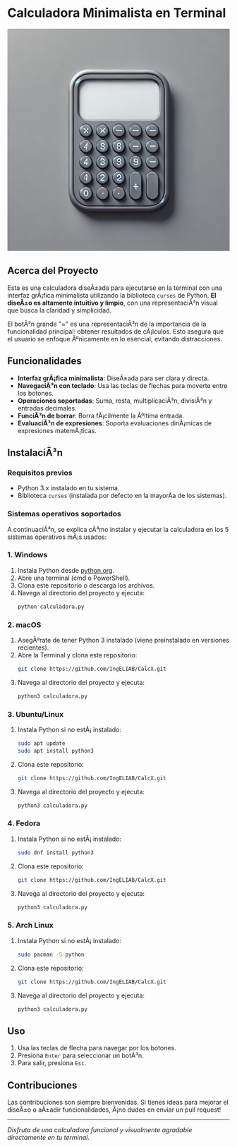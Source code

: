 
# Calculadora Minimalista en Terminal

![Calculadora Minimalista](Calculator.webp)

## Acerca del Proyecto

Esta es una calculadora diseÃ±ada para ejecutarse en la terminal con una interfaz grÃ¡fica minimalista utilizando la biblioteca `curses` de Python. **El diseÃ±o es altamente intuitivo y limpio**, con una representaciÃ³n visual que busca la claridad y simplicidad.

El botÃ³n grande "=" es una representaciÃ³n de la importancia de la funcionalidad principal: obtener resultados de cÃ¡lculos. Esto asegura que el usuario se enfoque Ãºnicamente en lo esencial, evitando distracciones.

## Funcionalidades

- **Interfaz grÃ¡fica minimalista**: DiseÃ±ada para ser clara y directa.
- **NavegaciÃ³n con teclado**: Usa las teclas de flechas para moverte entre los botones.
- **Operaciones soportadas**: Suma, resta, multiplicaciÃ³n, divisiÃ³n y entradas decimales.
- **FunciÃ³n de borrar**: Borra fÃ¡cilmente la Ãºltima entrada.
- **EvaluaciÃ³n de expresiones**: Soporta evaluaciones dinÃ¡micas de expresiones matemÃ¡ticas.

## InstalaciÃ³n

### Requisitos previos

- Python 3.x instalado en tu sistema.
- Biblioteca `curses` (instalada por defecto en la mayorÃ­a de los sistemas).

### Sistemas operativos soportados

A continuaciÃ³n, se explica cÃ³mo instalar y ejecutar la calculadora en los 5 sistemas operativos mÃ¡s usados:

### 1. **Windows**
1. Instala Python desde [python.org](https://www.python.org/downloads/).
2. Abre una terminal (cmd o PowerShell).
3. Clona este repositorio o descarga los archivos.
4. Navega al directorio del proyecto y ejecuta:
   ```bash
   python calculadora.py
   ```

### 2. **macOS**
1. AsegÃºrate de tener Python 3 instalado (viene preinstalado en versiones recientes).
2. Abre la Terminal y clona este repositorio:
   ```bash
   git clone https://github.com/IngELIAB/CalcX.git
   ```
3. Navega al directorio del proyecto y ejecuta:
   ```bash
   python3 calculadora.py
   ```

### 3. **Ubuntu/Linux**
1. Instala Python si no estÃ¡ instalado:
   ```bash
   sudo apt update
   sudo apt install python3
   ```
2. Clona este repositorio:
   ```bash
   git clone https://github.com/IngELIAB/CalcX.git
   ```
3. Navega al directorio del proyecto y ejecuta:
   ```bash
   python3 calculadora.py
   ```

### 4. **Fedora**
1. Instala Python si no estÃ¡ instalado:
   ```bash
   sudo dnf install python3
   ```
2. Clona este repositorio:
   ```bash
   git clone https://github.com/IngELIAB/CalcX.git
   ```
3. Navega al directorio del proyecto y ejecuta:
   ```bash
   python3 calculadora.py
   ```

### 5. **Arch Linux**
1. Instala Python si no estÃ¡ instalado:
   ```bash
   sudo pacman -S python
   ```
2. Clona este repositorio:
   ```bash
   git clone https://github.com/IngELIAB/CalcX.git
   ```
3. Navega al directorio del proyecto y ejecuta:
   ```bash
   python3 calculadora.py
   ```

## Uso

1. Usa las teclas de flecha para navegar por los botones.
2. Presiona `Enter` para seleccionar un botÃ³n.
3. Para salir, presiona `Esc`.

## Contribuciones

Las contribuciones son siempre bienvenidas. Si tienes ideas para mejorar el diseÃ±o o aÃ±adir funcionalidades, Â¡no dudes en enviar un pull request!

---
_Disfruta de una calculadora funcional y visualmente agradable directamente en tu terminal._
